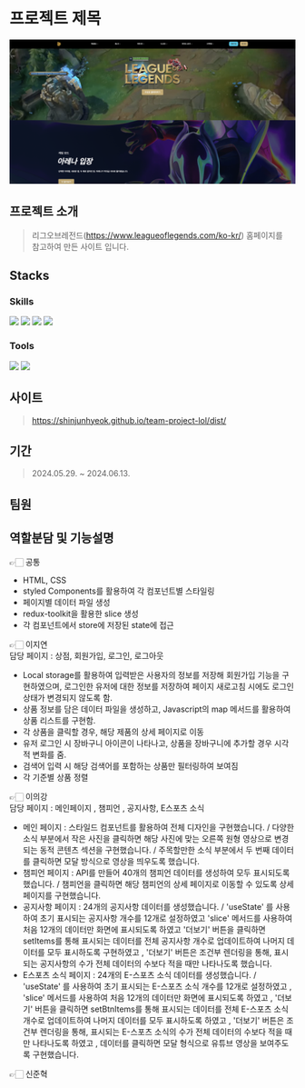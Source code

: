 # 프로젝트 제목

![이미지](./public/images/image.png)

## 프로젝트 소개

> 리그오브레전드(https://www.leagueoflegends.com/ko-kr/) 홈페이지를 <br>
> 참고하여 만든 사이트 입니다.

## Stacks

### Skills

<img src="https://img.shields.io/badge/html5-E34F26?style=for-the-badge&logo=html5&logoColor=white">
<img src="https://img.shields.io/badge/css-1572B6?style=for-the-badge&logo=css3&logoColor=white">
<img src="https://img.shields.io/badge/javascript-F7DF1E?style=for-the-badge&logo=javascript&logoColor=black">
<img src="https://img.shields.io/badge/react-61DAFB?style=for-the-badge&logo=react&logoColor=black">

### Tools

<img src="https://img.shields.io/badge/Slack-4A154B?style=for-the-badge&logo=Slack&logoColor=white"> <img src="https://img.shields.io/badge/github-181717?style=for-the-badge&logo=github&logoColor=white">

## 사이트

> https://shinjunhyeok.github.io/team-project-lol/dist/

## 기간

> 2024.05.29. ~ 2024.06.13.

## 팀원

## 역할분담 및 기능설명
👉🏻 공통 
- HTML, CSS
- styled Components를 활용하여 각 컴포넌트별 스타일링
- 페이지별 데이터 파일 생성
- redux-toolkit을 활용한 slice 생성
- 각 컴포넌트에서 store에 저장된 state에 접근

👉🏻 이지연<br/>
담당 페이지 : 상점, 회원가입, 로그인, 로그아웃
- Local storage를 활용하여 입력받은 사용자의 정보를 저장해 회원가입 기능을 구현하였으며, 로그인한 유저에 대한 정보를 저장하여 페이지 새로고침 시에도 로그인 상태가 변경되지 않도록 함.
- 상품 정보를 담은 데이터 파일을 생성하고, Javascript의 map 메서드를 활용하여 상품 리스트를 구현함.
- 각 상품을 클릭할 경우, 해당 제품의 상세 페이지로 이동
- 유저 로그인 시 장바구니 아이콘이 나타나고, 상품을 장바구니에 추가할 경우 시각적 변화를 줌.
- 검색어 입력 시 해당 검색어를 포함하는 상품만 필터링하여 보여짐
- 각 기준별 상품 정렬
  
👉🏻 이의강<br/>
담당 페이지 : 메인페이지 , 챔피언 , 공지사항,  E스포츠 소식
- 메인 페이지 :  스타일드 컴포넌트를 활용하여 전체 디자인을 구현했습니다. / 다양한 소식 부분에서 작은 사진을 클릭하면 해당 사진에 맞는 오른쪽 원형 영상으로 변경되는 동적 콘텐츠 섹션을 구현했습니다. / 주목할만한 소식 부분에서 두 번째 데이터를 클릭하면 모달 방식으로 영상을 띄우도록 했습니다.
- 챔피언 페이지 :  API를 만들어 40개의 챔피언 데이터를 생성하여 모두 표시되도록 했습니다. / 챔피언을 클릭하면 해당 챔피언의 상세 페이지로 이동할 수 있도록 상세 페이지를 구현했습니다.
- 공지사항 페이지 :  24개의 공지사항 데이터를 생성했습니다. / 'useState' 를 사용하여 초기 표시되는 공지사항 개수를 12개로 설정하였고 'slice' 메서드를 사용하여 처음 12개의 데이터만 화면에 표시되도록 하였고 '더보기' 버튼을 클릭하면 setItems를 통해 표시되는 데이터를 전체 공지사항 개수로 업데이트하여 나머지 데이터를 모두 표시하도록 구현하였고 , '더보기' 버튼은 조건부 렌더링을 통해, 표시되는 공지사항의 수가 전체 데이터의 수보다 적을 때만 나타나도록 했습니다.
- E스포츠 소식 페이지 :  24개의 E-스포츠 소식 데이터를 생성했습니다. / 'useState' 를 사용하여 초기 표시되는 E-스포츠 소식 개수를 12개로 설정하였고 , 'slice' 메서드를 사용하여 처음 12개의 데이터만 화면에 표시되도록 하였고 , '더보기' 버튼을 클릭하면 setBtnItems를 통해 표시되는 데이터를 전체 E-스포츠 소식 개수로 업데이트하여 나머지 데이터를 모두 표시하도록 하였고 , '더보기' 버튼은 조건부 렌더링을 통해, 표시되는 E-스포츠 소식의 수가 전체 데이터의 수보다 적을 때만 나타나도록 하였고 , 데이터를 클릭하면 모달 형식으로 유튜브 영상을 보여주도록 구현했습니다.

👉🏻 신준혁
